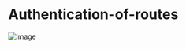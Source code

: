 # Authentication-of-routes
![image](https://user-images.githubusercontent.com/76916192/212118304-8d1641a2-f917-41bc-ae2b-bd589d394294.png)
